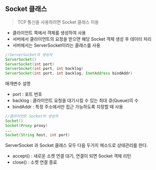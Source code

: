 ## Socket 클래스

> TCP 통신을 사용하려면 Socket 클래스 이용

- 클라이언트 쪽에서 객체를 생성하여 사용
- 서버에서 클라이언트의 요청을 받으면 해당 Socket 객체 생성 후 데이터 처리
- 서버에서는 ServerSocket이라는 클래스를 사용


```java
//ServerSocket의 생성자
ServerSocket()
ServerSocket(int port)
ServerSocket(int port, int backlog)
ServerSocket(int port, int backlog, InetAddress bindAddr)
```

매개변수 설명
- port : 포트 번호
- backlog : 클라이언트 요청을 대기시킬 수 있는 최대 큐(Queue)의 수
- bindAddr : 특정 주소에서만 접근 가능하도록 지정할 때 사용


```java
//클라이언트 Socket의 생성자
Socket()
Socket(Proxy proxy)
...
Socket(String host, int port)
```

ServerSocket 과 Socket 클래스 모두 다음 두가지 메소드로 상태관리를 한다.
- accept() : 새로운 소켓 연결 대기, 연결이 되면 Socket 객체 리턴
- close() : 소켓 연결 종료


